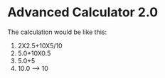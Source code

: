 # Advanced Calculator 2.0

The calculation would be like this:
1. 2X2.5+10X5/10
2. 5.0+10X0.5
3. 5.0+5
4. 10.0 --> 10
